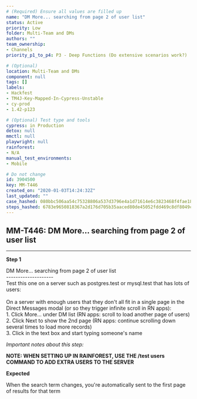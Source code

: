 ```yaml
---
# (Required) Ensure all values are filled up
name: "DM More... searching from page 2 of user list"
status: Active
priority: Low
folder: Multi-Team and DMs
authors: ""
team_ownership: 
- Channels
priority_p1_to_p4: P3 - Deep Functions (Do extensive scenarios work?)

# (Optional)
location: Multi-Team and DMs
component: null
tags: []
labels: 
- Hackfest
- TM4J-Key-Mapped-In-Cypress-Unstable
- cy-prod
- 1.42-p123

# (Optional) Test type and tools
cypress: in Production
detox: null
mmctl: null
playwright: null
rainforest: 
- N/A
manual_test_environments: 
- Mobile

# Do not change
id: 3904500
key: MM-T446
created_on: "2020-01-03T14:24:32Z"
last_updated: ""
case_hashed: 080bbc506aa54c75328806a537d3796e4a1d71614e6c3823468f4fae18e9a7820fa798ea1052e4934ac9a6413f234c23
steps_hashed: 6783e9650818367a2d176d705b35aaced80de45052fdd469c8df8049c6554c4d2b251e463abc294242d0e5bca7311048
---
```


<!-- (Auto-generated) Based on frontmatter's "key" and "name" -->

## MM-T446: DM More... searching from page 2 of user list

---

**Step 1**

DM More... searching from page 2 of user list\
\--------------------\
Test this one on a server such as postgres.test or mysql.test that has lots of users:\
\
On a server with enough users that they don't all fit in a single page in the Direct Messages modal (or so they trigger infinite scroll in RN apps):\
1\. Click More... under DM list (RN apps: scroll to load another page of users)\
2\. Click Next to show the 2nd page (RN apps: continue scrolling down several times to load more records)\
3\. Click in the text box and start typing someone's name

_Important notes about this step:_

**NOTE: WHEN SETTING UP IN RAINFOREST, USE THE /test users COMMAND TO ADD EXTRA USERS TO THE SERVER**

**Expected**

When the search term changes, you're automatically sent to the first page of results for that term
